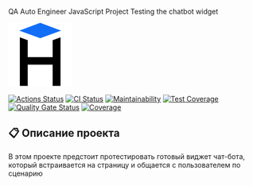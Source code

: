 QA Auto Engineer JavaScript Project
Testing the chatbot widget

[![Hexlet Ltd. logo](https://raw.githubusercontent.com/Hexlet/assets/master/images/hexlet_logo128.png)](https://hexlet.io/)

[![Actions Status](https://github.com/hexlet-components/projects-frontend-l4-server/workflows/hexlet-check/badge.svg)](https://github.com/hexlet-components/projects-frontend-l4-server/actions)
[![CI Status](https://github.com/hexlet-components/projects-frontend-l4-server/workflows/CI/badge.svg)](https://github.com/hexlet-components/projects-frontend-l4-server/actions/workflows/ci.yml)
[![Maintainability](https://api.codeclimate.com/v1/badges/a99a88d28ad37a79dbf6/maintainability)](https://codeclimate.com/github/codeclimate/codeclimate/maintainability)
[![Test Coverage](https://api.codeclimate.com/v1/badges/a99a88d28ad37a79dbf6/test_coverage)](https://codeclimate.com/github/codeclimate/codeclimate/test_coverage)
[![Quality Gate Status](https://sonarcloud.io/api/project_badges/measure?project=qa-auto-engineer-javascript-project-89&metric=alert_status)](https://sonarcloud.io/summary/new_code?id=qa-auto-engineer-javascript-project-89)
[![Coverage](https://sonarcloud.io/api/project_badges/measure?project=qa-auto-engineer-javascript-project-89&metric=coverage)](https://sonarcloud.io/summary/new_code?id=qa-auto-engineer-javascript-project-89)

## 📋 Описание проекта

В этом проекте предстоит протестировать готовый виджет чат-бота, который встраивается на страницу и общается с пользователем по сценарию



